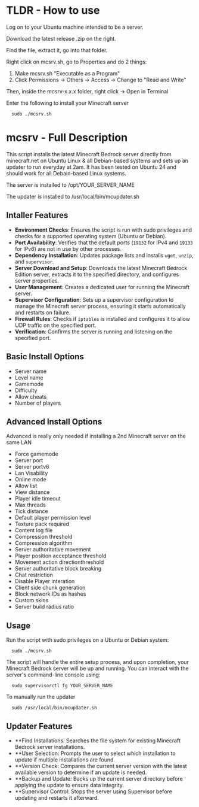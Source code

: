 # TLDR - How to use
Log on to your Ubuntu machine intended to be a server.

Download the latest release .zip on the right.

Find the file, extract it, go into that folder.

Right click on mcsrv.sh, go to Properties and do 2 things:
1) Make mcsrv.sh "Executable as a Program"
2) Click Permissions -> Others -> Access -> Change to "Read and Write"

Then, inside the mcsrv-x.x.x folder, right click -> Open in Terminal

Enter the following to install your Minecraft server
```
  sudo ./mcsrv.sh
```

# mcsrv - Full Description
This script installs the latest Minecraft Bedrock server directly from minecraft.net on Ubuntu Linux & all Debian-based systems and sets up an updater to run everyday at 2am.  It has been tested on Ubuntu 24 and should work for all Debain-based Linux systems.  

The server is installed to /opt/YOUR_SERVER_NAME

The updater is installed to /usr/local/bin/mcupdater.sh

## Intaller Features

- **Environment Checks**: Ensures the script is run with sudo privileges and checks for a supported operating system (Ubuntu or Debian).
- **Port Availability**: Verifies that the default ports (`19132` for IPv4 and `19133` for IPv6) are not in use by other processes.
- **Dependency Installation**: Updates package lists and installs `wget`, `unzip`, and `supervisor`.
- **Server Download and Setup**: Downloads the latest Minecraft Bedrock Edition server, extracts it to the specified directory, and configures server properties.
- **User Management**: Creates a dedicated user for running the Minecraft server.
- **Supervisor Configuration**: Sets up a supervisor configuration to manage the Minecraft server process, ensuring it starts automatically and restarts on failure.
- **Firewall Rules**: Checks if `iptables` is installed and configures it to allow UDP traffic on the specified port.
- **Verification**: Confirms the server is running and listening on the specified port.

## Basic Install Options

- Server name
- Level name
- Gamemode
- Difficulty
- Allow cheats
- Number of players

## Advanced Install Options
Advanced is really only needed if installing a 2nd Minecraft server on the same LAN

- Force gamemode
- Server port
- Server portv6
- Lan Visability
- Online mode
- Allow list
- View distance
- Player idle timeout
- Max threads
- Tick distance
- Default player permission level
- Texture pack required
- Content log file
- Compression threshold
- Compression algorithm
- Server authoritative movement
- Player position acceptance threshold
- Movement action directionthreshold
- Server authoritative block breaking
- Chat restriction
- Disable Player interation
- Client side chunk generation
- Block network IDs as hashes
- Custom skins
- Server build radius ratio

## Usage

Run the script with sudo privileges on a Ubuntu or Debian system:
```
  sudo ./mcsrv.sh
```
The script will handle the entire setup process, and upon completion, your Minecraft Bedrock server will be up and running. You can interact with the server's command-line console using:
```
  sudo supervisorctl fg YOUR_SERVER_NAME
```
To manually run the updater
```
  sudo /usr/local/bin/mcupdater.sh
```

## Updater Features

- **Find Installations: Searches the file system for existing Minecraft Bedrock server installations.
- **User Selection: Prompts the user to select which installation to update if multiple installations are found.
- **Version Check: Compares the current server version with the latest available version to determine if an update is needed.
- **Backup and Update: Backs up the current server directory before applying the update to ensure data integrity.
- **Supervisor Control: Stops the server using Supervisor before updating and restarts it afterward.
